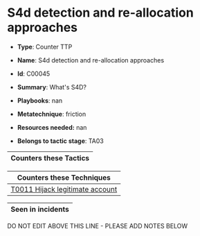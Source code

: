 # S4d detection and re-allocation approaches

* **Type**: Counter TTP

* **Name**: S4d detection and re-allocation approaches

* **Id**: C00045

* **Summary**: What's S4D?

* **Playbooks**: nan

* **Metatechnique**: friction

* **Resources needed:** nan

* **Belongs to tactic stage**: TA03


| Counters these Tactics |
| ---------------------- |



| Counters these Techniques |
| ------------------------- |
| [T0011 Hijack legitimate account](../techniques/T0011.md) |



| Seen in incidents |
| ----------------- |


DO NOT EDIT ABOVE THIS LINE - PLEASE ADD NOTES BELOW